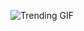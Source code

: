 ![Trending GIF](https://media2.giphy.com/media/v1.Y2lkPThiYjIxNzcyejM0ejF1NWxyZHB6Z2J1OXNsa3NxZHZ5Nmg5czFwYm84ZnZvbzJuMSZlcD12MV9naWZzX3NlYXJjaCZjdD1n/wQAbcl6iDnawokpLj9/giphy.gif)
